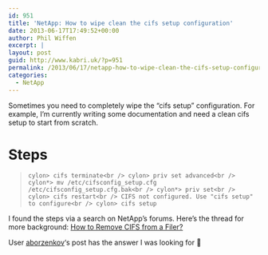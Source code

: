 ```yaml
---
id: 951
title: 'NetApp: How to wipe clean the cifs setup configuration'
date: 2013-06-17T17:49:52+00:00
author: Phil Wiffen
excerpt: |
layout: post
guid: http://www.kabri.uk/?p=951
permalink: /2013/06/17/netapp-how-to-wipe-clean-the-cifs-setup-configuration/
categories:
  - NetApp
---
```

Sometimes you need to completely wipe the &#8220;cifs setup&#8221; configuration. For example, I&#8217;m currently writing some documentation and need a clean cifs setup to start from scratch.

# Steps

> `cylon> cifs terminate<br />
cylon> priv set advanced<br />
cylon*> mv /etc/cifsconfig_setup.cfg /etc/cifsconfig_setup.cfg.bak<br />
cylon*> priv set<br />
cylon> cifs restart<br />
CIFS not configured. Use "cifs setup" to configure<br />
cylon> cifs setup`

I found the steps via a search on NetApp&#8217;s forums. Here&#8217;s the thread for more background: [How to Remove CIFS from a Filer?](https://communities.netapp.com/thread/23670)

User [aborzenkov](https://communities.netapp.com/people/aborzenkov)&#8216;s post has the answer I was looking for 🙂